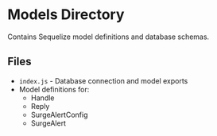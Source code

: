 # Models Directory

Contains Sequelize model definitions and database schemas.

## Files

- `index.js` - Database connection and model exports
- Model definitions for:
  - Handle
  - Reply
  - SurgeAlertConfig
  - SurgeAlert
